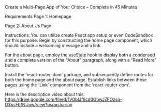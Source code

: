 Create a Multi-Page App of Your Choice – Complete in 45 Minutes

Requirements
Page 1: Homepage

Page 2: About Us Page

Instructions:
You can utilize create React app setup or even CodeSandbox for this purpose. Begin by constructing the home page component, which should include a welcoming message and a link.

For the about page, employ the useState hook to display both a condensed and a complete version of the "About" paragraph, along with a "Read More" button.

Install the 'react-router-dom' package, and subsequently define routes for both the home page and the about page. Establish links between these pages using the 'Link' component from the 'react-router-dom'.

Here is the description video about this:
https://drive.google.com/file/d/1VOblJf9cd0GbwJZFOzsq-D3osFbfNUow/view?usp=sharing
